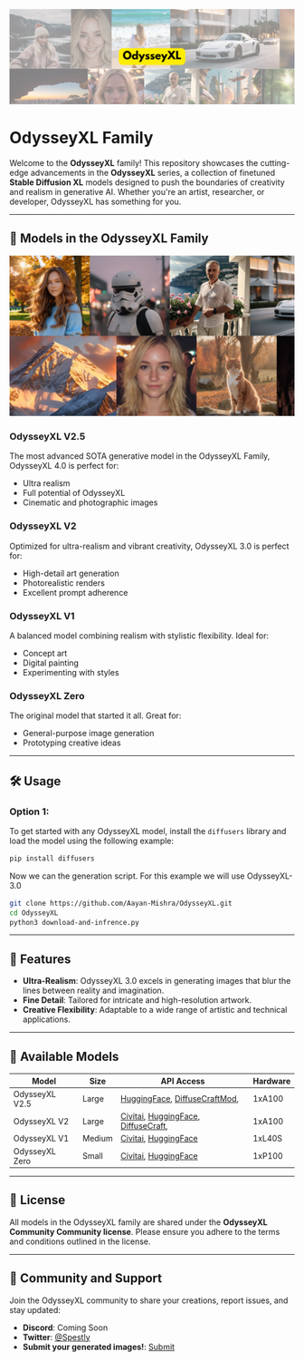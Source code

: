 ![Header](https://raw.githubusercontent.com/Aayan-Mishra/Images/refs/heads/main/API%20(1).png)

# OdysseyXL Family

Welcome to the **OdysseyXL** family! This repository showcases the cutting-edge advancements in the **OdysseyXL** series, a collection of finetuned **Stable Diffusion XL** models designed to push the boundaries of creativity and realism in generative AI. Whether you're an artist, researcher, or developer, OdysseyXL has something for you.

---

## 🚀 Models in the OdysseyXL Family

![4.0-Grid](https://raw.githubusercontent.com/Aayan-Mishra/Images/refs/heads/main/4.0-Grid.png)

### **OdysseyXL V2.5**
The most advanced SOTA generative model in the OdysseyXL Family, OdysseyXL 4.0 is perfect for:
- Ultra realism
- Full potential of OdysseyXL
- Cinematic and photographic images

### **OdysseyXL V2**
Optimized for ultra-realism and vibrant creativity, OdysseyXL 3.0 is perfect for:
- High-detail art generation
- Photorealistic renders
- Excellent prompt adherence

### **OdysseyXL V1**
A balanced model combining realism with stylistic flexibility. Ideal for:
- Concept art
- Digital painting
- Experimenting with styles

### **OdysseyXL Zero**
The original model that started it all. Great for:
- General-purpose image generation
- Prototyping creative ideas

---

## 🛠️ Usage
### Option 1:
To get started with any OdysseyXL model, install the `diffusers` library and load the model using the following example:

```bash
pip install diffusers
```

Now we can the generation script. For this example we will use OdysseyXL-3.0

```bash
git clone https://github.com/Aayan-Mishra/OdysseyXL.git
cd OdysseyXL
python3 download-and-infrence.py
```

---

## 🌟 Features

- **Ultra-Realism**: OdysseyXL 3.0 excels in generating images that blur the lines between reality and imagination.
- **Fine Detail**: Tailored for intricate and high-resolution artwork.
- **Creative Flexibility**: Adaptable to a wide range of artistic and technical applications.

---

## 📂 Available Models

| Model          | Size       | API Access               | Hardware |
|----------------|------------|--------------------------|---------------|
|OdysseyXL V2.5   | Large      | [HuggingFace](https://huggingface.co/Spestly/OdysseyXL-4.0), [DiffuseCraftMod](https://huggingface.co/spaces/John6666/DiffuseCraftMod), | 1xA100
| OdysseyXL V2 | Large      | [Civitai](https://civitai.com/models/1055457/odysseyxl), [HuggingFace](https://huggingface.co/open-neo/OdysseyXL-V2), [DiffuseCraft](https://huggingface.co/spaces/r3gm/DiffuseCraft),      | 1xA100     |
| OdysseyXL V1 | Medium     | [Civitai](https://civitai.com/models/1055457?modelVersionId=1187743), [HuggingFace](https://huggingface.co/open-neo/OdysseyXL-V1)  | 1xL40S  |
| OdysseyXL Zero | Small      | [Civitai](https://civitai.com/models/1055457?modelVersionId=1187335), [HuggingFace](https://huggingface.co/open-neo/OdysseyXL-Zero)  | 1xP100  |

---

## 📖 License

All models in the OdysseyXL family are shared under the **OdysseyXL Community Community license**. Please ensure you adhere to the terms and conditions outlined in the license.

---

## 📢 Community and Support

Join the OdysseyXL community to share your creations, report issues, and stay updated:

- **Discord**: Coming Soon
- **Twitter**: [@Spestly](https://twitter.com/Spestly)
- **Submit your generated images!**: [Submit](https://tally.so/r/mZPblv)


